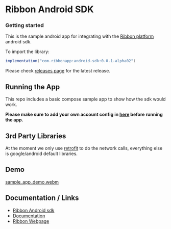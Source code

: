 # Ribbon Android SDK

### Getting started

This is the sample android app for integrating with the [Ribbon platform](https://ribbonapp.com/) android sdk.

To import the library:
```gradle
implementation("com.ribbonapp:android-sdk:0.0.1-alpha02")
```

Please check [releases page](https://github.com/ribbontechnologies/ribbon-android/releases) for the latest release.

## Running the App
This repo includes a basic compose sample app to show how the sdk would work.

**Please make sure to add your own account config in [here](https://github.com/ribbontechnologies/ribbon-android/blob/e4b8ab4b87e90cfdb21bb7b2770c89b3df554755/app/src/main/java/com/ribbonapp/sample/MainViewModel.kt#L51 "here") before running the app.**

## 3rd Party Libraries
At the moment we only use [retrofit](https://square.github.io/retrofit/ "retrofit") to do the network calls, everything else is google/android default libraries.

## Demo
[sample_app_demo.webm](https://user-images.githubusercontent.com/111354857/195160991-83295df7-ece1-4851-ba2c-d06e0148ce55.webm)

## Documentation / Links
- [Ribbon Android sdk](https://docs.ribbonapp.com/docs/mobile-android-sdk "Ribbon Android sdk")
- [Documentation](https://docs.ribbonapp.com/docs "Documentation")
- [Ribbon Webpage](https://www.ribbonapp.com/ "Ribbon Webpage")
